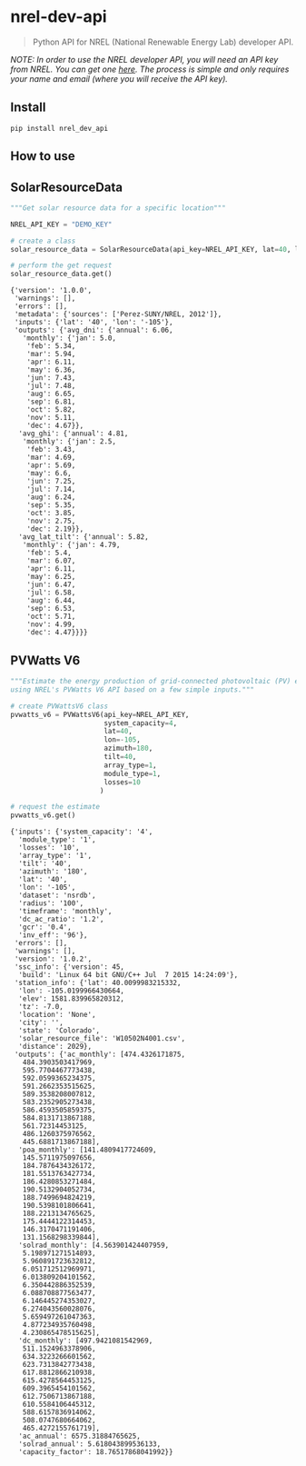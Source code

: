 # nrel-dev-api
> Python API for NREL (National Renewable Energy Lab) developer API.


*NOTE: In order to use the NREL developer API, you will need an API key from NREL. You can get one [here](https://developer.nrel.gov/signup/). The process is simple and only requires your name and email (where you will receive the API key).*

## Install

`pip install nrel_dev_api`

## How to use

## SolarResourceData

```python
"""Get solar resource data for a specific location"""

NREL_API_KEY = "DEMO_KEY"

# create a class
solar_resource_data = SolarResourceData(api_key=NREL_API_KEY, lat=40, lon=-105)

# perform the get request
solar_resource_data.get()
```




    {'version': '1.0.0',
     'warnings': [],
     'errors': [],
     'metadata': {'sources': ['Perez-SUNY/NREL, 2012']},
     'inputs': {'lat': '40', 'lon': '-105'},
     'outputs': {'avg_dni': {'annual': 6.06,
       'monthly': {'jan': 5.0,
        'feb': 5.34,
        'mar': 5.94,
        'apr': 6.11,
        'may': 6.36,
        'jun': 7.43,
        'jul': 7.48,
        'aug': 6.65,
        'sep': 6.81,
        'oct': 5.82,
        'nov': 5.11,
        'dec': 4.67}},
      'avg_ghi': {'annual': 4.81,
       'monthly': {'jan': 2.5,
        'feb': 3.43,
        'mar': 4.69,
        'apr': 5.69,
        'may': 6.6,
        'jun': 7.25,
        'jul': 7.14,
        'aug': 6.24,
        'sep': 5.35,
        'oct': 3.85,
        'nov': 2.75,
        'dec': 2.19}},
      'avg_lat_tilt': {'annual': 5.82,
       'monthly': {'jan': 4.79,
        'feb': 5.4,
        'mar': 6.07,
        'apr': 6.11,
        'may': 6.25,
        'jun': 6.47,
        'jul': 6.58,
        'aug': 6.44,
        'sep': 6.53,
        'oct': 5.71,
        'nov': 4.99,
        'dec': 4.47}}}}



## PVWatts V6

```python
"""Estimate the energy production of grid-connected photovoltaic (PV) energy systems 
using NREL's PVWatts V6 API based on a few simple inputs."""

# create PVWattsV6 class
pvwatts_v6 = PVWattsV6(api_key=NREL_API_KEY,
                       system_capacity=4,
                       lat=40,
                       lon=-105,
                       azimuth=180,
                       tilt=40,
                       array_type=1,
                       module_type=1,
                       losses=10
                      )

# request the estimate
pvwatts_v6.get()
```




    {'inputs': {'system_capacity': '4',
      'module_type': '1',
      'losses': '10',
      'array_type': '1',
      'tilt': '40',
      'azimuth': '180',
      'lat': '40',
      'lon': '-105',
      'dataset': 'nsrdb',
      'radius': '100',
      'timeframe': 'monthly',
      'dc_ac_ratio': '1.2',
      'gcr': '0.4',
      'inv_eff': '96'},
     'errors': [],
     'warnings': [],
     'version': '1.0.2',
     'ssc_info': {'version': 45,
      'build': 'Linux 64 bit GNU/C++ Jul  7 2015 14:24:09'},
     'station_info': {'lat': 40.0099983215332,
      'lon': -105.0199966430664,
      'elev': 1581.839965820312,
      'tz': -7.0,
      'location': 'None',
      'city': '',
      'state': 'Colorado',
      'solar_resource_file': 'W10502N4001.csv',
      'distance': 2029},
     'outputs': {'ac_monthly': [474.4326171875,
       484.3903503417969,
       595.7704467773438,
       592.0599365234375,
       591.2662353515625,
       589.3538208007812,
       583.2352905273438,
       586.4593505859375,
       584.8131713867188,
       561.72314453125,
       486.1260375976562,
       445.6881713867188],
      'poa_monthly': [141.4809417724609,
       145.5711975097656,
       184.7876434326172,
       181.5513763427734,
       186.4280853271484,
       190.5132904052734,
       188.7499694824219,
       190.5398101806641,
       188.2213134765625,
       175.4444122314453,
       146.3170471191406,
       131.1568298339844],
      'solrad_monthly': [4.563901424407959,
       5.198971271514893,
       5.960891723632812,
       6.051712512969971,
       6.013809204101562,
       6.350442886352539,
       6.088708877563477,
       6.146445274353027,
       6.274043560028076,
       5.659497261047363,
       4.877234935760498,
       4.230865478515625],
      'dc_monthly': [497.9421081542969,
       511.1524963378906,
       634.3223266601562,
       623.7313842773438,
       617.8812866210938,
       615.4278564453125,
       609.3965454101562,
       612.7506713867188,
       610.5584106445312,
       588.6157836914062,
       508.0747680664062,
       465.4272155761719],
      'ac_annual': 6575.31884765625,
      'solrad_annual': 5.618043899536133,
      'capacity_factor': 18.76517868041992}}


